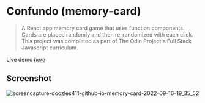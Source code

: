 # Confundo (memory-card)
> A React app memory card game that uses function components. Cards are placed randomly and then re-randomized with each click. This project was completed as part of The Odin Project's Full Stack Javascript curriculum.

Live demo [_here_](https://doozles411.github.io/memory-card/)

## Screenshot
![screencapture-doozles411-github-io-memory-card-2022-09-16-19_35_52](https://user-images.githubusercontent.com/96557009/190837259-ff9a4af6-31b5-41d9-a922-bb22a3b97716.png)
